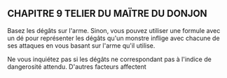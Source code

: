 ## CHAPITRE 9 TELIER DU MAÏTRE DU DONJON


Basez les dégâts sur l'arme. Sinon, vous pouvez utiliser
une formule avec un dé pour représenter les dégâts qu'un
monstre inflige avec chacune de ses attaques en vous basant
sur l'arme qu'il utilise.

Ne vous inquiétez pas si les dégâts ne correspondant pas
à l'indice de dangerosité attendu. D'autres facteurs affectent